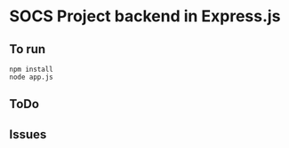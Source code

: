 # SOCS Project backend in Express.js 

## To run
```
npm install
node app.js
```

## ToDo

## Issues
